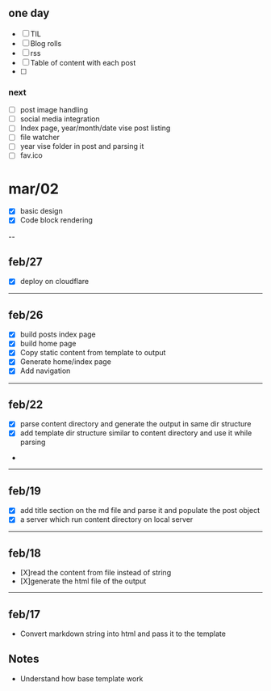 
## one day
- [ ] TIL
- [ ] Blog rolls
- [ ] rss
- [ ] Table of content with each post
- [ ] 

### next
- [ ] post image handling 
- [ ] social media integration
- [ ] Index page, year/month/date vise post listing 
- [ ] file watcher
- [ ] year vise folder in post and parsing it
- [ ] fav.ico

# mar/02
- [x] basic design
- [x] Code block rendering

-- 
## feb/27
- [X] deploy on cloudflare 

---

## feb/26
- [X] build posts index page
- [X] build home page 
- [X] Copy static content from template to output
- [X] Generate home/index page
- [X] Add navigation 

-----
## feb/22
- [X] parse content directory and generate the output in same dir structure
- [X] add template dir structure similar to content directory and use it while parsing
- 
-----
## feb/19
- [X] add title section on the md file and parse it and populate the post object
- [X] a server which run content directory on local server

------

## feb/18
- [X]read the content from file instead of string 
- [X]generate the html file of the output

----- 

## feb/17
- Convert markdown string into html and pass it to the template

## Notes
- Understand how base template work
